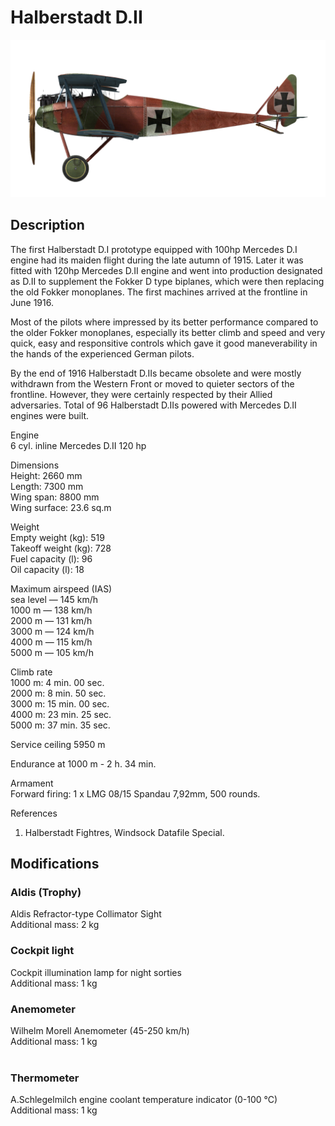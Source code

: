 # Halberstadt D.II  
  
![halberstadtd2](../images/halberstadtd2.png)  
  
## Description  
  
The first Halberstadt D.I prototype equipped with 100hp Mercedes D.I engine had its maiden flight during the late autumn of 1915. Later it was fitted with 120hp Mercedes D.II engine and went into production designated as D.II to supplement the Fokker D type biplanes, which were then replacing the old Fokker monoplanes. The first machines arrived at the frontline in June 1916.  
  
Most of the pilots where impressed by its better performance compared to the older Fokker monoplanes, especially its better climb and speed and very quick, easy and responsitive controls which gave it good maneverability in the hands of the experienced German pilots.  
  
By the end of 1916 Halberstadt D.IIs became obsolete and were mostly withdrawn from the Western Front or moved to quieter sectors of the frontline. However, they were certainly respected by their Allied adversaries. Total of 96 Halberstadt D.IIs powered with Mercedes D.II engines were built.  
  
  
Engine  
6 cyl. inline Mercedes D.II 120 hp  
  
Dimensions  
Height: 2660 mm  
Length: 7300 mm  
Wing span: 8800 mm  
Wing surface: 23.6 sq.m  
  
Weight  
Empty weight (kg): 519  
Takeoff weight (kg): 728  
Fuel capacity (l): 96  
Oil capacity (l): 18  
  
Maximum airspeed (IAS)  
sea level — 145 km/h  
1000 m — 138 km/h  
2000 m — 131 km/h  
3000 m — 124 km/h  
4000 m — 115 km/h  
5000 m — 105 km/h  
  
Climb rate  
1000 m:  4 min. 00 sec.  
2000 m:  8 min. 50 sec.  
3000 m: 15 min. 00 sec.  
4000 m: 23 min. 25 sec.  
5000 m: 37 min. 35 sec.  
  
Service ceiling 5950 m  
  
Endurance at 1000 m - 2 h. 34 min.  
  
Armament  
Forward firing: 1 х LMG 08/15 Spandau 7,92mm, 500 rounds.  
  
References  
1) Halberstadt Fightres, Windsock Datafile Special.  
  
## Modifications  
  
  
### Aldis (Trophy)  
  
Aldis Refractor-type Collimator Sight  
Additional mass: 2 kg  
  
  
### Cockpit light  
  
Cockpit illumination lamp for night sorties  
Additional mass: 1 kg  
  
  
### Anemometer  
  
Wilhelm Morell Anemometer (45-250 km/h)  
Additional mass: 1 kg  
  ﻿
  
### Thermometer  
  
A.Schlegelmilch engine coolant temperature indicator (0-100 °C)  
Additional mass: 1 kg  
